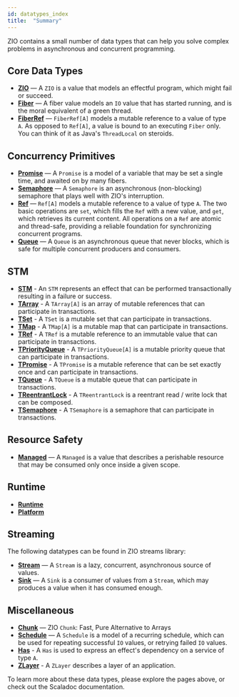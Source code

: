 ```yaml
---
id: datatypes_index
title:  "Summary"
---
```


ZIO contains a small number of data types that can help you solve complex problems in asynchronous and concurrent programming.

## Core Data Types
 - **[ZIO](io.md)** — A `ZIO` is a value that models an effectful program, which might fail or succeed.
 - **[Fiber](fiber.md)** — A fiber value models an `IO` value that has started running, and is the moral equivalent of a green thread.
 - **[FiberRef](fiberref.md)** — `FiberRef[A]` models a mutable reference to a value of type `A`. As opposed to `Ref[A]`, a value is bound to an executing `Fiber` only.  You can think of it as Java's `ThreadLocal` on steroids.
 
## Concurrency Primitives
 - **[Promise](promise.md)** — A `Promise` is a model of a variable that may be set a single time, and awaited on by many fibers.
 - **[Semaphore](semaphore.md)** — A `Semaphore` is an asynchronous (non-blocking) semaphore that plays well with ZIO's interruption.
 - **[Ref](ref.md)** — `Ref[A]` models a mutable reference to a value of type `A`. The two basic operations are `set`, which fills the `Ref` with a new value, and `get`, which retrieves its current content. All operations on a `Ref` are atomic and thread-safe, providing a reliable foundation for synchronizing concurrent programs.
 - **[Queue](queue.md)** — A `Queue` is an asynchronous queue that never blocks, which is safe for multiple concurrent producers and consumers.

## STM
 - **[STM](stm.md)** - An `STM` represents an effect that can be performed transactionally resulting in a failure or success.
 - **[TArray](tarray.md)** - A `TArray[A]` is an array of mutable references that can participate in transactions.
 - **[TSet](tset.md)** - A `TSet` is a mutable set that can participate in transactions.
 - **[TMap](tmap.md)** - A `TMap[A]` is a mutable map that can participate in transactions.
 - **[TRef](tref.md)** - A `TRef` is a mutable reference to an immutable value that can participate in transactions.
 - **[TPriorityQueue](tpriorityqueue.md)** - A `TPriorityQueue[A]` is a mutable priority queue that can participate in transactions.
 - **[TPromise](tpromise.md)** - A `TPromise` is a mutable reference that can be set exactly once and can participate in transactions.
 - **[TQueue](tqueue.md)** - A `TQueue` is a mutable queue that can participate in transactions.
 - **[TReentrantLock](treentrantlock.md)** - A `TReentrantLock` is a reentrant read / write lock that can be composed.
 - **[TSemaphore](tsemaphore.md)** - A `TSemaphore` is a semaphore that can participate in transactions.
 
 ## Resource Safety
 - **[Managed](managed.md)** — A `Managed` is a value that describes a perishable resource that may be consumed only once inside a given scope.
 
## Runtime
 - **[Runtime](runtime.md)**
 - **[Platform](platform.md)**
 
## Streaming
The following datatypes can be found in ZIO streams library:
 - **[Stream](stream.md)** — A `Stream` is a lazy, concurrent, asynchronous source of values.
 - **[Sink](sink.md)** — A `Sink` is a consumer of values from a `Stream`, which may produces a value when it has consumed enough.

## Miscellaneous
 - **[Chunk](chunk.md)** — ZIO `Chunk`: Fast, Pure Alternative to Arrays
 - **[Schedule](schedule.md)** — A `Schedule` is a model of a recurring schedule, which can be used for repeating successful `IO` values, or retrying failed `IO` values.
 - **[Has](has.md)** - A `Has` is used to express an effect's dependency on a service of type `A`.
 - **[ZLayer](zlayer.md)** - A `ZLayer` describes a layer of an application.

To learn more about these data types, please explore the pages above, or check out the Scaladoc documentation.
